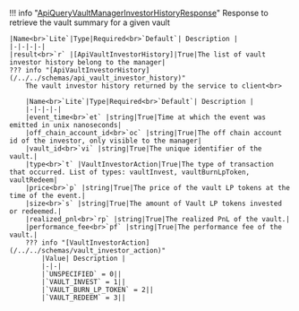 !!! info "[ApiQueryVaultManagerInvestorHistoryResponse](/../../schemas/api_query_vault_manager_investor_history_response)"
    Response to retrieve the vault summary for a given vault<br>

    |Name<br>`Lite`|Type|Required<br>`Default`| Description |
    |-|-|-|-|
    |result<br>`r` |[ApiVaultInvestorHistory]|True|The list of vault investor history belong to the manager|
    ??? info "[ApiVaultInvestorHistory](/../../schemas/api_vault_investor_history)"
        The vault investor history returned by the service to client<br>

        |Name<br>`Lite`|Type|Required<br>`Default`| Description |
        |-|-|-|-|
        |event_time<br>`et` |string|True|Time at which the event was emitted in unix nanoseconds|
        |off_chain_account_id<br>`oc` |string|True|The off chain account id of the investor, only visible to the manager|
        |vault_id<br>`vi` |string|True|The unique identifier of the vault.|
        |type<br>`t` |VaultInvestorAction|True|The type of transaction that occurred. List of types: vaultInvest, vaultBurnLpToken, vaultRedeem|
        |price<br>`p` |string|True|The price of the vault LP tokens at the time of the event.|
        |size<br>`s` |string|True|The amount of Vault LP tokens invested or redeemed.|
        |realized_pnl<br>`rp` |string|True|The realized PnL of the vault.|
        |performance_fee<br>`pf` |string|True|The performance fee of the vault.|
        ??? info "[VaultInvestorAction](/../../schemas/vault_investor_action)"
            |Value| Description |
            |-|-|
            |`UNSPECIFIED` = 0||
            |`VAULT_INVEST` = 1||
            |`VAULT_BURN_LP_TOKEN` = 2||
            |`VAULT_REDEEM` = 3||
